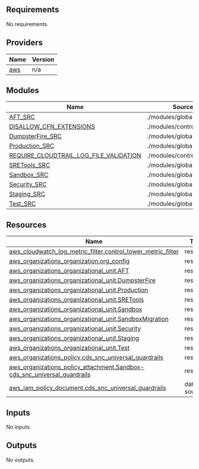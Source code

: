 ## Requirements

No requirements.

## Providers

| Name | Version |
|------|---------|
| <a name="provider_aws"></a> [aws](#provider\_aws) | n/a |

## Modules

| Name | Source | Version |
|------|--------|---------|
| <a name="module_AFT_SRC"></a> [AFT\_SRC](#module\_AFT\_SRC) | ./modules/global_controls | n/a |
| <a name="module_DISALLOW_CFN_EXTENSIONS"></a> [DISALLOW\_CFN\_EXTENSIONS](#module\_DISALLOW\_CFN\_EXTENSIONS) | ./modules/control | n/a |
| <a name="module_DumpsterFire_SRC"></a> [DumpsterFire\_SRC](#module\_DumpsterFire\_SRC) | ./modules/global_controls | n/a |
| <a name="module_Production_SRC"></a> [Production\_SRC](#module\_Production\_SRC) | ./modules/global_controls | n/a |
| <a name="module_REQUIRE_CLOUDTRAIL_LOG_FILE_VALIDATION"></a> [REQUIRE\_CLOUDTRAIL\_LOG\_FILE\_VALIDATION](#module\_REQUIRE\_CLOUDTRAIL\_LOG\_FILE\_VALIDATION) | ./modules/control | n/a |
| <a name="module_SRETools_SRC"></a> [SRETools\_SRC](#module\_SRETools\_SRC) | ./modules/global_controls | n/a |
| <a name="module_Sandbox_SRC"></a> [Sandbox\_SRC](#module\_Sandbox\_SRC) | ./modules/global_controls | n/a |
| <a name="module_Security_SRC"></a> [Security\_SRC](#module\_Security\_SRC) | ./modules/global_controls | n/a |
| <a name="module_Staging_SRC"></a> [Staging\_SRC](#module\_Staging\_SRC) | ./modules/global_controls | n/a |
| <a name="module_Test_SRC"></a> [Test\_SRC](#module\_Test\_SRC) | ./modules/global_controls | n/a |

## Resources

| Name | Type |
|------|------|
| [aws_cloudwatch_log_metric_filter.control_tower_metric_filter](https://registry.terraform.io/providers/hashicorp/aws/latest/docs/resources/cloudwatch_log_metric_filter) | resource |
| [aws_organizations_organization.org_config](https://registry.terraform.io/providers/hashicorp/aws/latest/docs/resources/organizations_organization) | resource |
| [aws_organizations_organizational_unit.AFT](https://registry.terraform.io/providers/hashicorp/aws/latest/docs/resources/organizations_organizational_unit) | resource |
| [aws_organizations_organizational_unit.DumpsterFire](https://registry.terraform.io/providers/hashicorp/aws/latest/docs/resources/organizations_organizational_unit) | resource |
| [aws_organizations_organizational_unit.Production](https://registry.terraform.io/providers/hashicorp/aws/latest/docs/resources/organizations_organizational_unit) | resource |
| [aws_organizations_organizational_unit.SRETools](https://registry.terraform.io/providers/hashicorp/aws/latest/docs/resources/organizations_organizational_unit) | resource |
| [aws_organizations_organizational_unit.Sandbox](https://registry.terraform.io/providers/hashicorp/aws/latest/docs/resources/organizations_organizational_unit) | resource |
| [aws_organizations_organizational_unit.SandboxMigration](https://registry.terraform.io/providers/hashicorp/aws/latest/docs/resources/organizations_organizational_unit) | resource |
| [aws_organizations_organizational_unit.Security](https://registry.terraform.io/providers/hashicorp/aws/latest/docs/resources/organizations_organizational_unit) | resource |
| [aws_organizations_organizational_unit.Staging](https://registry.terraform.io/providers/hashicorp/aws/latest/docs/resources/organizations_organizational_unit) | resource |
| [aws_organizations_organizational_unit.Test](https://registry.terraform.io/providers/hashicorp/aws/latest/docs/resources/organizations_organizational_unit) | resource |
| [aws_organizations_policy.cds_snc_universal_guardrails](https://registry.terraform.io/providers/hashicorp/aws/latest/docs/resources/organizations_policy) | resource |
| [aws_organizations_policy_attachment.Sandbox-cds_snc_universal_guardrails](https://registry.terraform.io/providers/hashicorp/aws/latest/docs/resources/organizations_policy_attachment) | resource |
| [aws_iam_policy_document.cds_snc_universal_guardrails](https://registry.terraform.io/providers/hashicorp/aws/latest/docs/data-sources/iam_policy_document) | data source |

## Inputs

No inputs.

## Outputs

No outputs.
